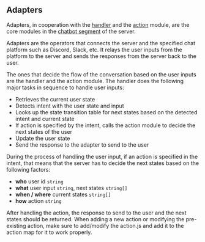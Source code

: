 ## Adapters

Adapters, in cooperation with the [handler](https://github.com/thinkty/dialogflow-editor-server/blob/master/src/api/adapters/handler.js) and the [action](https://github.com/thinkty/dialogflow-editor-server/blob/master/src/api/adapters/action.js) module, are the core modules in the [chatbot segment](https://github.com/thinkty/dialogflow-editor-server#chatbot) of the server.

Adapters are the operators that connects the server and the specified chat platform such as Discord, Slack, etc.
It relays the user inputs from the platform to the server and sends the responses from the server back to the user.

The ones that decide the flow of the conversation based on the user inputs are the handler and the action module.
The handler does the following major tasks in sequence to handle user inputs:
- Retrieves the current user state
- Detects intent with the user state and input
- Looks up the state transition table for next states based on the detected intent and current state
- If action is specified by the intent, calls the action module to decide the next states of the user
- Update the user state
- Send the response to the adapter to send to the user

During the process of handling the user input, if an action is specified in the intent, that means that the server has to decide the next states based on the following factors:
- **who** user id `string`
- **what** user input `string`, next states `string[]`
- **when / where** current states `string[]`
- **how** action `string`

After handling the action, the response to send to the user and the next states should be returned.
When adding a new action or modifying the pre-existing action, make sure to add/modify the action.js and add it to the action map for it to work properly.
